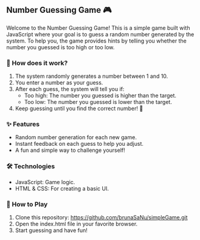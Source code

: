 ## Number Guessing Game 🎮

Welcome to the Number Guessing Game! This is a simple game built with JavaScript where your goal is to guess a random number generated by the system. To help you, the game provides hints by telling you whether the number you guessed is too high or too low.

### 🚀 How does it work?
1. The system randomly generates a number between 1 and 10.
2. You enter a number as your guess.
3. After each guess, the system will tell you if:
   - Too high: The number you guessed is higher than the target.
   - Too low: The number you guessed is lower than the target.
4. Keep guessing until you find the correct number! 🎉

### ✨ Features
- Random number generation for each new game.
- Instant feedback on each guess to help you adjust.
- A fun and simple way to challenge yourself!

### 🛠️ Technologies
- JavaScript: Game logic.
- HTML & CSS: For creating a basic UI.

### 🎯 How to Play
1. Clone this repository:
   https://github.com/brunaSaNu/simpleGame.git
2. Open the index.html file in your favorite browser.
3. Start guessing and have fun!


